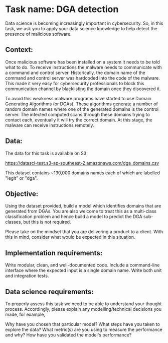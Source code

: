# Task name: DGA detection

Data science is becoming increasingly important in cybersecurity. So, in
this task, we ask you to apply your data science knowledge to help
detect the presence of malicious software.


## Context:

Once malicious software has been installed on a system it needs to be
told what to do. To receive instructions the malware needs to
communicate with a command and control server. Historically, the domain
name of the command and control server was hardcoded into the code of
the malware. This made it very easy for cybersecurity professionals to
block this communication channel by blacklisting the domain once they
discovered it.

To avoid this weakness malware programs have started to use Domain
Generating Algorithms (or DGAs). These algorithms generate a number of
random domain names where one of the generated domains is the control
server. The infected computed scans through these domains trying to
contact each, eventually it will try the correct domain. At this stage,
the malware can receive instructions remotely.

## Data:

The data for this task is available on S3:

https://datasci-test.s3-ap-southeast-2.amazonaws.com/dga_domains.csv

This dataset contains ~130,000 domains names each of which are labelled
"legit" or "dga".

## Objective:

Using the dataset provided, build a model which identifies domains that
are generated from DGAs. You are also welcome to treat this as a
multi-class classification problem and hence build a model to predict
the DGA sub-classes, but this is not required.

Please take on the mindset that you are delivering a product to a
client. With this in mind, consider what would be expected in this
situation.

## Implementation requirements:

Write modular, clean, and well-documented code. Include a command-line
interface where the expected input is a single domain name. Write both
unit and integration tests.


## Data science requirements:

To properly assess this task we need to be able to understand your
thought process. Accordingly, please explain any modelling/technical
decisions you made, for example,

Why have you chosen that particular model?
What steps have you taken to explore the data?
What metric(s) are you using to measure the performance and why?
How have you validated the model's performance?
